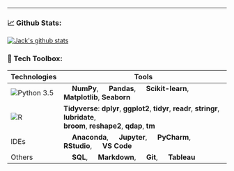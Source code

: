 ----

### 📈 Github Stats:

[![Jack's github stats](https://github-readme-stats.vercel.app/api?username=JackDaoud&count_private=true&theme=vue&show_icons=true&include_all_commits=true&hide_rank=true&hide_title=true)](https://github.com/anuraghazra/github-readme-stats)


### 🧰 Tech Toolbox:

| Technologies | Tools |
|-|-|
| ![Python 3.5](https://img.shields.io/static/v1?style=plastic&label=+&message=Python&logo=python&logoColor=white&color=green) | <img src="https://simpleicons.org/icons/numpy.svg" width="15"/> **NumPy**, <img src="https://simpleicons.org/icons/pandas.svg" width="15"/> **Pandas**, <img src="https://simpleicons.org/icons/scikitlearn.svg" width="15"/> **Scikit-learn**, **Matplotlib**, **Seaborn** |
| ![R](https://img.shields.io/static/v1?style=plastic&label=+&message=R&logo=R&logoColor=white&color=276DC3) | **Tidyverse**: **dplyr**, **ggplot2**, **tidyr**, **readr**, **stringr**, **lubridate**, <br> **broom**, **reshape2**, **qdap**, **tm** |
| IDEs | <img src="https://simpleicons.org/icons/anaconda.svg" width="15"/> **Anaconda**, <img src="https://simpleicons.org/icons/jupyter.svg" width="15"/> **Jupyter**, <img src="https://simpleicons.org/icons/pycharm.svg" width="15"/> **PyCharm**, <img src="https://simpleicons.org/icons/rstudio.svg" width="15"/> **RStudio**, <img src="https://simpleicons.org/icons/visualstudiocode.svg" width="15"/> **VS Code** |
| Others | <img src="https://simpleicons.org/icons/mysql.svg" width="15"/> **SQL**, <img src="https://simpleicons.org/icons/markdown.svg" width="15"/> **Markdown**, <img src="https://simpleicons.org/icons/git.svg" width="15"/> **Git**, <img src="https://simpleicons.org/icons/tableau.svg" width="15"/> **Tableau**|


<!--
**JackDaoud/JackDaoud** is a ✨ _special_ ✨ repository because its `README.md` (this file) appears on your GitHub profile.


When I'm not analyzing things, I enjoy reading philosophy and playing video games like RuneScape, League of Legends, or Valorant.

Here's my RuneScape champion battling the King Black Dragon with a friend!

<sub><sup>P.S. I'm the one with the horned helmet & squiggly sword</sub></sup>

<img src="RuneScape.png">


Here are some ideas to get you started:

- 🔭 I’m currently working on ...
- 🌱 I’m currently learning ...
- 👯 I’m looking to collaborate on ...
- 🤔 I’m looking for help with ...
- 💬 Ask me about ...
- 📫 How to reach me: ...
- 😄 Pronouns: ...
- ⚡ Fun fact: ...
-->
